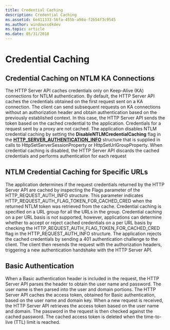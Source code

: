 ```yaml
---
title: Credential Caching
description: Credential Caching
ms.assetid: 6e411333-56fa-455b-a90a-f2b54f3c9545
ms.author: windowssdkdev
ms.topic: article
ms.date: 05/31/2018
---
```


# Credential Caching

## Credential Caching on NTLM KA Connections

The HTTP Server API caches credentials only on Keep-Alive (KA) connections for NTLM authentication. By default, the HTTP Server API caches the credentials obtained on the first request sent on a KA connection. The client can send subsequent requests on KA connections without an authorization header and obtain authentication based on the previously established context. In this case, the HTTP Server API sends the token based on the cached credential to the application. Credentials for a request sent by a proxy are not cached. The application disables NTLM credential caching by setting the **DisableNTLMCredentialCaching** flag in the [**HTTP\_SERVER\_AUTHENTICATION\_INFO**](/windows/desktop/api/Http/ns-http-_http_server_authentication_info) structure that is supplied in calls to HttpSetServerSessionProperty or HttpSetUrlGroupProperty. When credential caching is disabled, the HTTP Server API discards the cached credentials and performs authentication for each request

## NTLM Credential Caching for Specific URLs

The application determines if the request credentials returned by the HTTP Server API are cached by inspecting the Flags parameter of the HTTP\_REQUEST\_AUTH\_INFO structure. This parameter indicates HTTP\_REQUEST\_AUTH\_FLAG\_TOKEN\_FOR\_CACHED\_CRED when the returned NTLM token was retrieved from the cache. Credential caching is specified on a URL group for all the URLs in the group. Credential caching on a per URL basis is not supported, however, applications can determine whether to accept or reject cached credentials on a per URL basis by checking the HTTP\_REQUEST\_AUTH\_FLAG\_TOKEN\_FOR\_CACHED\_CRED flag in the HTTP\_REQUEST\_AUTH\_INFO structure. The application rejects the cached credentials by sending a 401 authentication challenge to the client. The client then resends the request with the authorization headers, triggering a new authentication handshake with the HTTP Server API.

## Basic Authentication

When a Basic authentication header is included in the request, the HTTP Server API parses the header to obtain the user name and password. The user name is then parsed into the user and domain portions. The HTTP Server API caches the access token, obtained for Basic authentication, based on the user name and domain key. When a new request is received, the HTTP Server API retrieves the access token based on the user name and domain. The password in the request is then checked against the cached password. The cached access token is deleted when the time-to-live (TTL) limit is reached.

 

 




